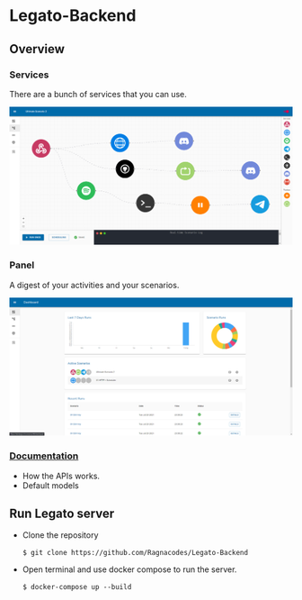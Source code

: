 # Legato-Backend

## Overview

### Services

There are a bunch of services that you can use.

![docs/images/Untitled%203.png](docs/images/Untitled%203.png)

### Panel

A digest of your activities and your scenarios.

![docs/images/Untitled%204.png](docs/images/Untitled%204.png)

### [Documentation](docs/README.md)
- How the APIs works.
- Default models

## Run Legato server
- Clone the repository

    ```shell script
    $ git clone https://github.com/Ragnacodes/Legato-Backend
    ```
  
- Open terminal and use docker compose to run the server.

    ```shell script
    $ docker-compose up --build
    ```
